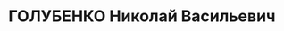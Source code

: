 ---
title: ГОЛУБЕНКО Николай Васильевич
description: "1897 р., м. Курськ, українець, з міщан, чл. ВКП(б), начальник Дніпродзержинського\
  \ будівельного управління тресту \"Коксохіммонтаж\". \n  08.03.1937 р.звинувачений\
  \ в участі в а/рад. організації, розстріляний 09.03.1937 р."
---